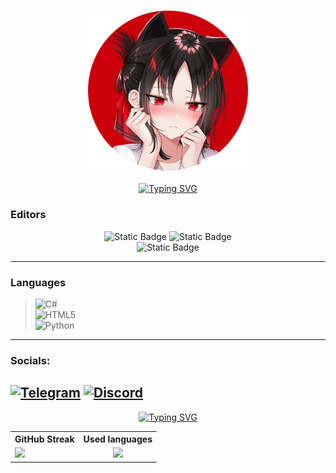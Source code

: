 <h3 align="center"><img src="https://github.com/Mr0Shad0w/Mr0Shad0w/blob/main/assets/avatar.png" height="256"/></h3>

<a href="https://git.io/typing-svg"><center><img src="https://readme-typing-svg.demolab.com?font=Fira+Code&size=42&pause=1000&color=BD0000&center=true&vCenter=true&random=false&lines=Hello+World!_" alt="Typing SVG" /></center></a>

### Editors
<center>
    <img alt="Static Badge" src="https://img.shields.io/badge/Visual%20Studio-visual%20studio?style=for-the-badge&logo=visual-studio&logoColor=white&color=5C2D91&cacheSeconds=https%3A%2F%2Fvisualstudio.microsoft.com">
    <img alt="Static Badge" src="https://img.shields.io/badge/Visual%20Studio%20Code-visual%20studio%20code?style=for-the-badge&logo=visual-studio-code&logoColor=white&color=0078d7&cacheSeconds=https%3A%2F%2Fcode.visualstudio.com"><br>
    <img alt="Static Badge" src="https://img.shields.io/badge/PyCharm-pycharm?style=for-the-badge&logo=pycharm&logoColor=black&labelColor=green&color=black&cacheSeconds=https%3A%2F%2Fwww.jetbrains.com">
</center>

---

### Languages
> ![C#](https://img.shields.io/badge/c%23-%23239120.svg?style=for-the-badge&logo=c-sharp&logoColor=white)\
> ![HTML5](https://img.shields.io/badge/html5-%23E34F26.svg?style=for-the-badge&logo=html5&logoColor=white)\
> ![Python](https://img.shields.io/badge/python-3670A0?style=for-the-badge&logo=python&logoColor=ffdd54)
---

### Socials:
[![Telegram](https://img.shields.io/badge/-Telegram-090909?style=for-the-badge&logo=telegram&logoColor=27A0D9)](https://t.me/Mr0Shad0w)
[![Discord](https://img.shields.io/badge/-Discord-090909?style=for-the-badge&logo=Discord)](https://discord.com/users/482498541345046538/)
---


<a href="https://git.io/typing-svg"><center><img src="https://readme-typing-svg.demolab.com?font=Fira+Code&size=42&pause=1000&color=BD0000&center=true&vCenter=true&random=false&lines=My+Stats_" alt="Typing SVG" /></center></a>

<table>
    <center>
    <tr><center>
        <th>GitHub Streak</th>
        <th>Used languages</th>
    </center></tr>
    <tr>
        <td>
        <picture>
  <source
    srcset="https://github-readme-streak-stats.herokuapp.com?user=Mr0Shad0w&theme=shadow-red&hide_border=false&date_format=j%20M%5B%20Y%5D&mode=weekly"
    media="(prefers-color-scheme: dark)"
  />
  <source
    srcset="https://github-readme-stats.vercel.app/api?username=anuraghazra&show_icons=true"
    media="(prefers-color-scheme: light), (prefers-color-scheme: no-preference)"
  />
  <img src="https://github-readme-stats.vercel.app/api?username=anuraghazra&show_icons=true" />
</picture>
    <td><center>
        <picture>
            <source
            srcset="https://github-readme-stats.vercel.app/api?username=Mr0Shad0w&show_icons=true&theme=shadow_red"
            media="(prefers-color-scheme: dark)"
            />
            <source
            srcset="https://github-readme-stats.vercel.app/api?username=anuraghazra&show_icons=true"
            media="(prefers-color-scheme: light), (prefers-color-scheme: no-preference)"
            />
            <img src="https://github-readme-stats.vercel.app/api?username=anuraghazra&show_icons=true" />
        </picture>
</table>
<!-- It's work XD -->
